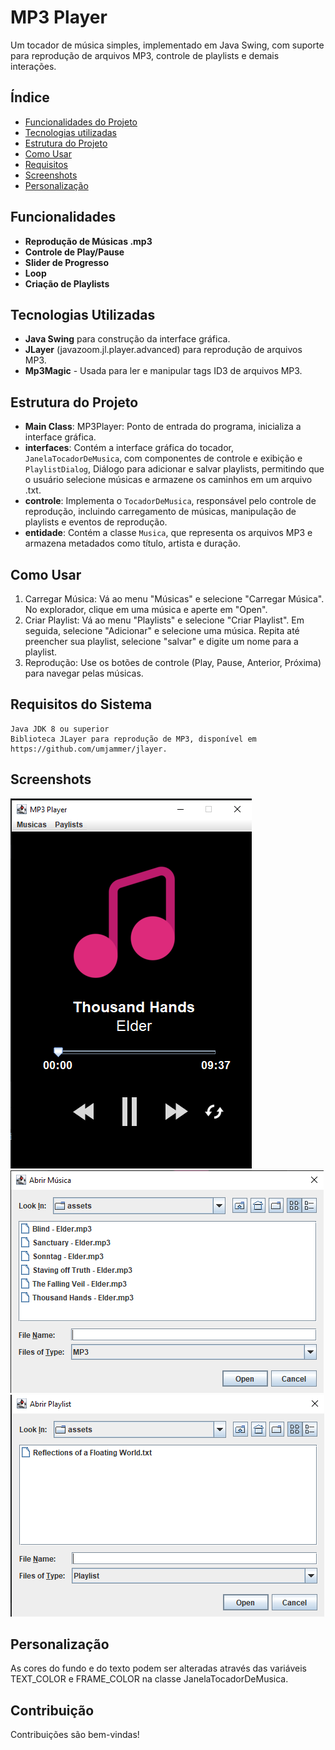 # MP3 Player

Um tocador de música simples, implementado em Java Swing, com suporte para reprodução de arquivos MP3, controle de playlists e demais interações.

## Índice
- <a href="#funcionalidades">Funcionalidades do Projeto</a>
- <a href="#tecnologias-utilizadas">Tecnologias utilizadas</a>
- <a href="#estrutura-do-projeto">Estrutura do Projeto</a>
- <a href="#como-usar">Como Usar</a>
- <a href="#requisitos-do-sistema">Requisitos</a>
- <a href="#screenshots">Screenshots</a>
- <a href="#personalização">Personalização</a>

## Funcionalidades
- **Reprodução de  Músicas .mp3**
- **Controle de Play/Pause**
- **Slider de Progresso**
- **Loop**
- **Criação de Playlists**

## Tecnologias Utilizadas
- **Java Swing** para construção da interface gráfica.
- **JLayer** (javazoom.jl.player.advanced) para reprodução de arquivos MP3.
- **Mp3Magic** - Usada para ler e manipular tags ID3 de arquivos MP3.

## Estrutura do Projeto
- **Main Class**: MP3Player: Ponto de entrada do programa, inicializa a interface gráfica.
- **interfaces**: Contém a interface gráfica do tocador, `JanelaTocadorDeMusica`, com componentes de controle e exibição e `PlaylistDialog`, Diálogo para adicionar e salvar playlists, permitindo que o usuário selecione músicas e armazene os caminhos em um arquivo .txt.
- **controle**: Implementa o `TocadorDeMusica`, responsável pelo controle de reprodução, incluindo carregamento de músicas, manipulação de playlists e eventos de reprodução.
- **entidade**: Contém a classe `Musica`, que representa os arquivos MP3 e armazena metadados como título, artista e duração.

## Como Usar
1. Carregar Música: Vá ao menu "Músicas" e selecione "Carregar Música". No explorador, clique em uma música e aperte em "Open".
2. Criar Playlist: Vá ao menu "Playlists" e selecione "Criar Playlist". Em seguida, selecione "Adicionar" e selecione uma música. Repita até preencher sua playlist, selecione "salvar" e digite um nome para a playlist. 
3. Reprodução: Use os botões de controle (Play, Pause, Anterior, Próxima) para navegar pelas músicas.

## Requisitos do Sistema

    Java JDK 8 ou superior
    Biblioteca JLayer para reprodução de MP3, disponível em https://github.com/umjammer/jlayer.

## Screenshots
<img title="Tela Inicial" src="src/assets/ss1.png">
<img title="Carregar Músicas" src="src/assets/ss2.png">
<img title="Carregar Playlists" src="src/assets/ss3.png">

## Personalização
As cores do fundo e do texto podem ser alteradas através das variáveis TEXT_COLOR e FRAME_COLOR na classe JanelaTocadorDeMusica.

## Contribuição

Contribuições são bem-vindas!
